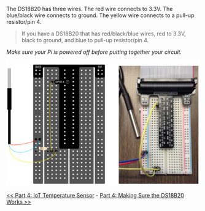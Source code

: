 The DS18B20 has three wires. The red wire connects to 3.3V. The blue/black wire connects to ground. The yellow wire connects to a pull-up resistor/pin 4.

> If you have a DS18B20 that has red/black/blue wires, red to 3.3V, black to ground, and blue to pull-up resistor/pin 4.

_Make sure your Pi is powered off before putting together your circuit._

![Breadboard with temperature sensor](img/breadboard-3.png)

[<< Part 4: IoT Temperature Sensor](Part-4.-IoT-Temperature-Sensor) - [Part 4: Making Sure the DS18B20 Works >>](Part-4.-Making-Sure-the-DS18B20-Works)